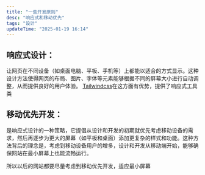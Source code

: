 ```yaml
---
title: "一些开发原则"
desc: "响应式和移动优先"
tags: "设计"
updateTime: "2025-01-19 16:14"
---
```


## 响应式设计：

让网页在不同设备（如桌面电脑、平板、手机等）上都能以适合的方式显示。这种设计方法使得网页的布局、图片、字体等元素能够根据不同的屏幕大小进行自动调整，从而提供良好的用户体验。
[Tailwindcss](<../CSS(包括Tailwind)/Tailwindcss基础>)在这方面有优势，提供了响应式工具类

## 移动优先开发：

是响应式设计的一种策略，它提倡从设计和开发的初期就优先考虑移动设备的需求，然后再逐步为更大的屏幕（如平板和桌面）添加更复杂的样式和功能。这种方法背后的理念是，考虑到移动设备用户的增多，设计和开发从移动端开始，能够确保网站在最小屏幕上也能流畅运行。

所以以后的网站都要尽量考虑到移动优先开发，适应最小屏幕
